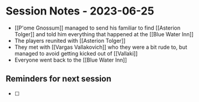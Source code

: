 # Session Notes - 2023-06-25
* [[P'ome Gnossum]] managed to send his familiar to find [[Asterion Tolger]] and told him everything that happened at the [[Blue Water Inn]]
* The players reunited with [[Asterion Tolger]]
* They met with [[Vargas Vallakovich]] who they were a bit rude to, but managed to avoid getting kicked out of [[Vallaki]]
* Everyone went back to the [[Blue Water Inn]]

## Reminders for next session
* [ ] 